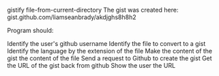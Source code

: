 gistify file-from-current-directory
The gist was created here: gist.github.com/liamseanbrady/akdjghs8h8h2

Program should:

Identify the user's github username
Identify the file to convert to a gist
Identify the language by the extension of the file
Make the content of the gist the content of the file
Send a request to Github to create the gist
Get the URL of the gist back from github
Show the user the URL
